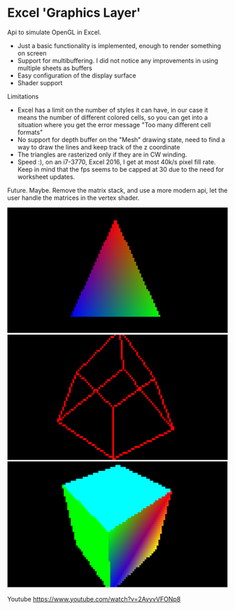 # Excel 'Graphics Layer'
Api to simulate OpenGL in Excel. 

- Just a basic functionality is implemented, enough to render something on screen 
- Support for multibuffering. I did not notice any improvements in using multiple sheets as buffers
- Easy configuration of the display surface
- Shader support


Limitations
- Excel has a limit on the number of styles it can have, in our case it means the number of different colored cells, so you can get into a situation where you get the error message "Too many different cell formats"
- No support for depth buffer on the "Mesh" drawing state, need to find a way to draw the lines and keep track of the z coordinate
- The triangles are rasterized only if they are in CW winding.
- Speed :), on an i7-3770, Excel 2016, I get at most 40k/s pixel fill rate. Keep in mind that the fps seems to be capped at 30 due to the need for worksheet updates.


Future. Maybe. Remove the matrix stack, and use a more modern api, let the user handle the matrices in the vertex shader.

![](https://raw.githubusercontent.com/MRazvan/egl/master/screenshots/Triangle.png)
![](https://raw.githubusercontent.com/MRazvan/egl/master/screenshots/AnotherCube.png)
![](https://raw.githubusercontent.com/MRazvan/egl/master/screenshots/Cube.png)




Youtube
https://www.youtube.com/watch?v=2AvyvVFONp8
